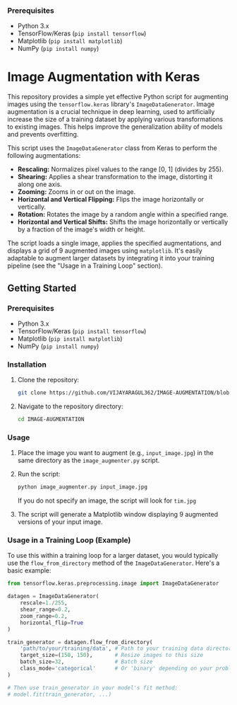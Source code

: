 ### Prerequisites

*   Python 3.x
*   TensorFlow/Keras (`pip install tensorflow`)
*   Matplotlib (`pip install matplotlib`)
*   NumPy (`pip install numpy`)

# Image Augmentation with Keras

This repository provides a simple yet effective Python script for augmenting images using the `tensorflow.keras` library's `ImageDataGenerator`. Image augmentation is a crucial technique in deep learning, used to artificially increase the size of a training dataset by applying various transformations to existing images. This helps improve the generalization ability of models and prevents overfitting.

This script uses the `ImageDataGenerator` class from Keras to perform the following augmentations:

*   **Rescaling:** Normalizes pixel values to the range [0, 1] (divides by 255).
*   **Shearing:** Applies a shear transformation to the image, distorting it along one axis.
*   **Zooming:** Zooms in or out on the image.
*   **Horizontal and Vertical Flipping:** Flips the image horizontally or vertically.
*   **Rotation:** Rotates the image by a random angle within a specified range.
*   **Horizontal and Vertical Shifts:** Shifts the image horizontally or vertically by a fraction of the image's width or height.

The script loads a single image, applies the specified augmentations, and displays a grid of 9 augmented images using `matplotlib`. It's easily adaptable to augment larger datasets by integrating it into your training pipeline (see the "Usage in a Training Loop" section).

## Getting Started

### Prerequisites

*   Python 3.x
*   TensorFlow/Keras (`pip install tensorflow`)
*   Matplotlib (`pip install matplotlib`)
*   NumPy (`pip install numpy`)

### Installation

1.  Clone the repository:

    ```bash
    git clone https://github.com/VIJAYARAGUL362/IMAGE-AUGMENTATION/blob/main/IMAGE_AUGMNETATION.ipynb
    ```

2.  Navigate to the repository directory:

    ```bash
    cd IMAGE-AUGMENTATION
    ```

### Usage

1.  Place the image you want to augment (e.g., `input_image.jpg`) in the same directory as the `image_augmenter.py` script.

2.  Run the script:

    ```bash
    python image_augmenter.py input_image.jpg
    ```
    If you do not specify an image, the script will look for `tim.jpg`

3.  The script will generate a Matplotlib window displaying 9 augmented versions of your input image.

### Usage in a Training Loop (Example)

To use this within a training loop for a larger dataset, you would typically use the `flow_from_directory` method of the `ImageDataGenerator`. Here's a basic example:

```python
from tensorflow.keras.preprocessing.image import ImageDataGenerator

datagen = ImageDataGenerator(
    rescale=1./255,
    shear_range=0.2,
    zoom_range=0.2,
    horizontal_flip=True
)

train_generator = datagen.flow_from_directory(
    'path/to/your/training/data', # Path to your training data directory
    target_size=(150, 150),       # Resize images to this size
    batch_size=32,                # Batch size
    class_mode='categorical'      # Or 'binary' depending on your problem
)

# Then use train_generator in your model's fit method:
# model.fit(train_generator, ...)
